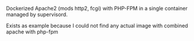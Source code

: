 Dockerized Apache2 (mods http2, fcgi) with PHP-FPM in a single container managed by supervisord.

Exists as example because I could not find any actual image with combined apache with php-fpm
